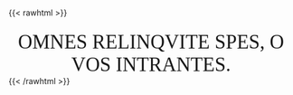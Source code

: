 #
{{< rawhtml >}}
    <div style="font-family: 'Novacento Sans Wide', align-items: center; text-align: center">
        <img src="images/logo.png" width="10px"/>
    </div>
    <center style="font-family: 'Novacento Sans Wide'; font-size: 35px">
        OMNES RELINQVITE SPES, O VOS INTRANTES.
    </center>
{{< /rawhtml >}}

